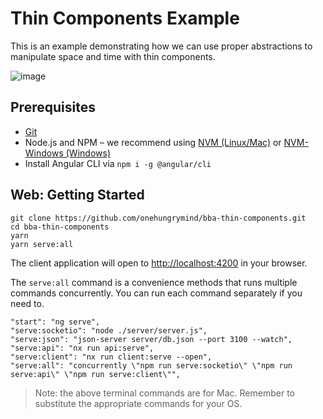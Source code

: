 # Thin Components Example

This is an example demonstrating how we can use proper abstractions to manipulate space and time with thin components.


![image](https://user-images.githubusercontent.com/1544557/38834610-cbb84af6-417d-11e8-9cb6-64c3a364af6b.png)


## Prerequisites

- [Git](https://git-scm.com/book/en/v2/Getting-Started-Installing-Git)
- Node.js and NPM – we recommend using [NVM (Linux/Mac)](https://github.com/creationix/nvm) or [NVM-Windows (Windows)](https://github.com/coreybutler/nvm-windows)
- Install Angular CLI via `npm i -g @angular/cli`

## Web: Getting Started

```
git clone https://github.com/onehungrymind/bba-thin-components.git
cd bba-thin-components
yarn
yarn serve:all
```
The client application will open to [http://localhost:4200](http://localhost:4200) in your browser.

The `serve:all` command is a convenience methods that runs multiple commands concurrently. You can run each command separately if you need to.

```
"start": "ng serve",
"serve:socketio": "node ./server/server.js",
"serve:json": "json-server server/db.json --port 3100 --watch",
"serve:api": "nx run api:serve",
"serve:client": "nx run client:serve --open",
"serve:all": "concurrently \"npm run serve:socketio\" \"npm run serve:api\" \"npm run serve:client\"",
```

> Note: the above terminal commands are for Mac. Remember to substitute the appropriate commands for your OS.
